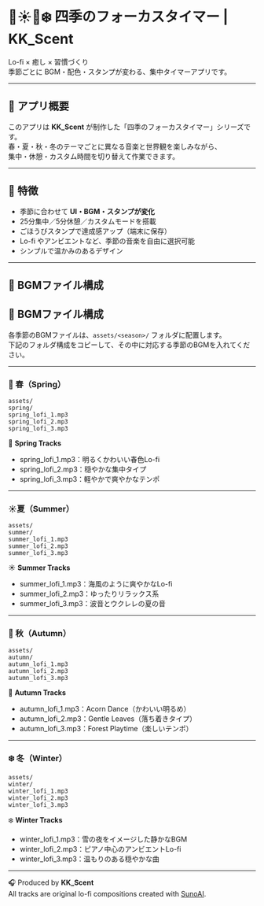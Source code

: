 # 🌸☀️🍁❄️ 四季のフォーカスタイマー | KK_Scent

Lo-fi × 癒し × 習慣づくり  
季節ごとに BGM・配色・スタンプが変わる、集中タイマーアプリです。

---

## 🍁 アプリ概要
このアプリは **KK_Scent** が制作した「四季のフォーカスタイマー」シリーズです。  
春・夏・秋・冬のテーマごとに異なる音楽と世界観を楽しみながら、  
集中・休憩・カスタム時間を切り替えて作業できます。

---

## 🌸 特徴
- 季節に合わせて **UI・BGM・スタンプが変化**  
- 25分集中／5分休憩／カスタムモードを搭載  
- ごほうびスタンプで達成感アップ（端末に保存）  
- Lo-fi やアンビエントなど、季節の音楽を自由に選択可能  
- シンプルで温かみのあるデザイン  

---

## 🎵 BGMファイル構成
## 🎵 BGMファイル構成

各季節のBGMファイルは、`assets/<season>/` フォルダに配置します。  
下記のフォルダ構成をコピーして、その中に対応する季節のBGMを入れてください。

---

### 🌸 春（Spring）
```
assets/
spring/
spring_lofi_1.mp3
spring_lofi_2.mp3
spring_lofi_3.mp3
```
🌸 **Spring Tracks**
- spring_lofi_1.mp3：明るくかわいい春色Lo-fi  
- spring_lofi_2.mp3：穏やかな集中タイプ  
- spring_lofi_3.mp3：軽やかで爽やかなテンポ  

---

###  ☀️夏（Summer）
```
assets/
summer/
summer_lofi_1.mp3
summer_lofi_2.mp3
summer_lofi_3.mp3
```
☀️ **Summer Tracks**
- summer_lofi_1.mp3：海風のように爽やかなLo-fi  
- summer_lofi_2.mp3：ゆったりリラックス系  
- summer_lofi_3.mp3：波音とウクレレの夏の音  

---

### 🍁 秋（Autumn）
```
assets/
autumn/
autumn_lofi_1.mp3
autumn_lofi_2.mp3
autumn_lofi_3.mp3
```
🍁 **Autumn Tracks**  
- autumn_lofi_1.mp3：Acorn Dance（かわいい明るめ）  
- autumn_lofi_2.mp3：Gentle Leaves（落ち着きタイプ）  
- autumn_lofi_3.mp3：Forest Playtime（楽しいテンポ）  

---

### ❄️ 冬（Winter）
```
assets/
winter/
winter_lofi_1.mp3
winter_lofi_2.mp3
winter_lofi_3.mp3
```
❄️ **Winter Tracks**  
- winter_lofi_1.mp3：雪の夜をイメージした静かなBGM  
- winter_lofi_2.mp3：ピアノ中心のアンビエントLo-fi  
- winter_lofi_3.mp3：温もりのある穏やかな曲  

---

🎧 Produced by **KK_Scent**  
All tracks are original lo-fi compositions created with [SunoAI](https://suno.com/).  

